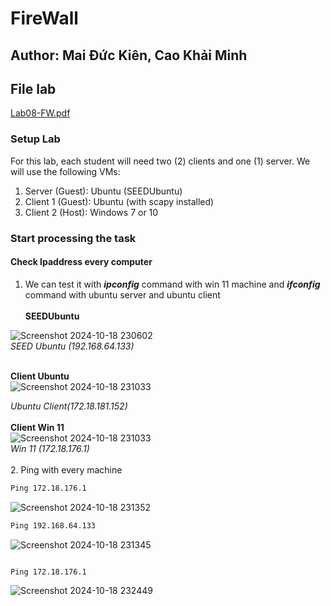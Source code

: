# FireWall
## Author: Mai Đức Kiên, Cao Khải Minh
## File lab 
[Lab08-FW.pdf](https://github.com/user-attachments/files/17437961/Lab08-FW.pdf)
### Setup Lab
For this lab, each student will need two (2) clients and one (1) server. We will use the following VMs:
1. Server (Guest): Ubuntu (SEEDUbuntu)
2. Client 1 (Guest): Ubuntu (with scapy installed)
3. Client 2 (Host): Windows 7 or 10
### Start processing the task
#### Check Ipaddress every computer
1. We can test it with ***ipconfig*** command with win 11 machine and ***ifconfig*** command with ubuntu server and ubuntu client <br><br>
**SEEDUbuntu**<br>

![Screenshot 2024-10-18 230602](https://github.com/user-attachments/assets/3ba3210b-f0f2-4565-884c-1dc3d36bd8b9) <br>
                               *SEED Ubuntu (192.168.64.133)* <br><br>

**Client Ubuntu**<br>
![Screenshot 2024-10-18 231033](https://github.com/user-attachments/assets/09c8164b-125f-457b-a1da-3348f2314b0a) <br>

  *Ubuntu Client(172.18.181.152)* <br><br>
**Client Win 11**<br>
![Screenshot 2024-10-18 231033](https://github.com/user-attachments/assets/d71c94c1-1055-46fe-b205-cb0de4b308d3) <br>
                                  *Win 11 (172.18.176.1)* <br><br>
2. Ping with every machine<br>

```bash
Ping 172.18.176.1
```


![Screenshot 2024-10-18 231352](https://github.com/user-attachments/assets/0dc2c509-a49c-4039-9fc5-abb9f0dea914)

```bash
Ping 192.168.64.133
```
![Screenshot 2024-10-18 231345](https://github.com/user-attachments/assets/d79089b7-8869-4a2f-8ef1-c4792b1004b4) 

```bash

Ping 172.18.176.1
```

![Screenshot 2024-10-18 232449](https://github.com/user-attachments/assets/d227b98b-2511-41a2-acb5-a2c670b2b90c)




